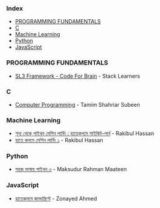 ### Index
* [PROGRAMMING FUNDAMENTALS](#programming-fundamentals)
* [C](#c)
* [Machine Learning](#machine-learning)
* [Python](#python)
* [JavaScript](#JavaScript)


### PROGRAMMING FUNDAMENTALS

* [SL3 Framework - Code For Brain](https://sl3.app/) - Stack Learners


### C

* [Computer Programming](http://cpbook.subeen.com/p/blog-page.html) - Tamim Shahriar Subeen 


### Machine Learning

* [শূন্য থেকে পাইথন মেশিন লার্নিং : হাতেকলমে সাইকিট-লার্ন](https://raqueeb.gitbook.io/scikit-learn/) - Rakibul Hassan
* [হাতে কলমে মেশিন লার্নিং ১](https://rakibul-hassan.gitbook.io/mlbook-titanic/) - Rakibul Hassan


### Python

* [সহজ ভাষায় পাইথন ৩](https://python.maateen.me) - Maksudur Rahman Maateen


### JavaScript

* [হাতেকলমে জাভাস্ক্রিপ্ট](https://zonayed.js.org/) - Zonayed Ahmed
